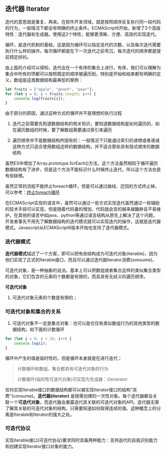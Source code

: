 ## 迭代器 Iterator

迭代的意思就是重复、再来。在软件开发领域，就是按照顺序反复执行同一段代码的行为，一般情况下都会有明确的终止条件。ECMAScript6开始，新增了2个高级特性：迭代器和生成器。使用这2个特性，能够更清晰、方便、高效的实现迭代。

循环，是迭代机制的基础，这是因为循环可以指定迭代的次数，以及每次迭代需要执行什么样的操作。每次循环都是在下一次迭代之前弯沉，每次迭代的顺序都是提前预定好的。

由上面的介绍可以得知，迭代会在一个有序的集合上进行，有序，我们可以理解为集合中所有的项都可以按照既定的顺序被遍历到，特别是开始和结束都有明确的定义。数组是这类数据结构最典型的案例：

```javascript
let fruits = ["apple", "peach", "pear"];
for (let i = 0; i < fruits.length; i++) {
    console.log(fruits[i]);
}
```

由于部分的原因，通过这种方式的循环并不是理想的执行过程

1. 迭代之前需要先知道数据结构的相关知识，要知道数据结构是如何遍历的，如在遍历数组的时候，要了解数组需要通过索引来遍历

2. 遍历顺序并不是数据结构所固有的：一般情况下只能通过索引的递增或者递减这种方式只适合使用数组这样的数据结构，并不适合那些具有隐式顺序的数据结构

虽然ES中增加了Array.prototype.forEach()方法，这个方法虽然相较于循环遍历数据结构有了进步，但是这个方法不能标识什么时候终止迭代，所以这个方法也是有些缺憾。

虽然正常的流程不能终止foreach循环，但是可以通过曲线、迂回的方式终止掉，可以参考：[终止foreach循环](foreach.md)

在ECMAScript实现的语言中，虽然可以通过一些方式实现迭代虽然通过一些辅助的技术手段可以实现，但是随着代码量的增加，代码就会变的越来越臃肿且不易维护。在其他的语言中如java、python等通过语言结构从原生上解决了这个问题，开发者事先不用先了解数据结构的迭代模式就可以实现迭代的操作，这就是迭代器模式。Javascript从ECMAScript6版本开始也支持了迭代器模式。

### 迭代器模式

**迭代器模式**描述了一个方案，即可以把有些结构成为可迭代对象(iterable)，因为他们实现了正式的Iterable接口，而且可以通过迭代器Iterator消费(sonsume)。

可迭代对象，是一种抽象的说法。基本上可以把数组或者集合这样的类似集合类型的对象，它们包含的元素的个数都是有限的，而且具有无歧义的遍历顺序。

**可迭代对象**

1. 可迭代对象元素的个数是有限的；

### 可迭代对象和集合的关系

1. 可迭代对象不一定是集合对象：也可以是仅仅有类似数组行为的其他类型的数据结构，如下面的计数循环

```javascript
for (let i = 0; i < 10; i++) {
    console.log(i);
}
```

循环中产生的值是临时性的，但是循环本身就是在进行迭代；

> 计数循环和数组、集合都具有可迭代对象的行为

> 计数循环(临时性可迭代对象)可实现为生成器：Generator

任何实现Iterable接口的数据结构都可以被实现Iterator接口的结构“消费”(consume)。**迭代器(iterator)** 是按需创建的一次性对象。每个迭代器都会关联一个**可迭代对象**，而迭代器会暴露迭代其关联的可迭代对象的API。迭代器无需了解其关联的可迭代对象的结构，只需要知道如何取得连续的值。这种概念上的分离是Iterable和Iterator的强大之处。


### 可迭代协议

实现iterable接口(可迭代协议)要求同时具备两种能力：支持迭代的自我识别能力和创建实现Iterator接口对象的能力。